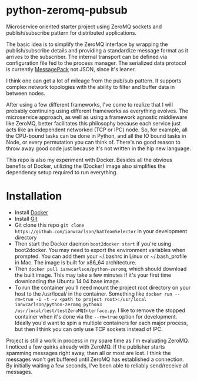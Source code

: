 # python-zeromq-pubsub
Microservice oriented starter project using ZeroMQ sockets and publish/subscribe pattern for distributed applications.  

The basic idea is to simplify the ZeroMQ interface by wrapping the publish/subscribe details and providing a standardize message format as it arrives to the subscriber.  The internal transport can be defined via configuration file fed to the process manager.  The serialized data protocol is currently [MessagePack](http://msgpack.org/) not JSON, since it's leaner.

I think one can get a lot of mileage from the pub/sub pattern.  It supports complex network topologies with the ability to filter and buffer data in between nodes.

After using a few different frameworks, I've come to realize that I will probably continuing using different frameworks as everything evolves.  The microservice approach, as well as using a framework agnostic middleware like ZeroMQ, better facilitates this philosophy because each service just acts like an independent networked (TCP or IPC) node.  So, for example, all the CPU-bound tasks can be done in Python, and all the IO bound tasks in Node, or every permutation you can think of.  There's no good reason to throw away good code just because it's not written in the hip new language.   

This repo is also my experiment with Docker.  Besides all the obvious benefits of Docker, utilizing the (Docker) image also simplifies the dependency setup required to run everything.

# Installation
- Install [Docker](https://docs.docker.com/installation/)
- Install [Git](http://git-scm.com/book/en/v2/Getting-Started-Installing-Git)
- Git clone this repo `git clone https://github.com/ianwcarlson/hatTeamSelector` in your development directory
- Then start the Docker daemon `boot2docker start` if you're using boot2docker.  You may need to export the environment variables when prompted.  You can add them your ~/.bashrc in Linux or ~/.bash_profile in Mac.  The image is built for x86_64 architecture.  
- Then `docker pull ianwcarlson/python-zeromq`, which should download the built image.  This may take a few minutes if it's your first time downloading the Ubuntu 14.04 base image.
- To run the container you'll need mount the project root directory on your host to the /usr/local/ in the container.  Something like `docker run --rm=true -i -t -v <path to project root>:/usr/local ianwcarlson/python-zeromq python3 /usr/local/test/testZeroMQInterface.py`.  I like to remove the stopped container when it's done via the `--rm=true` option for development.  Ideally you'd want to spin a multiple containers for each major process, but then I think you can only use TCP sockets instead of IPC.  

Project is still a work in process in my spare time as I'm evaluating ZeroMQ.  I noticed a few quirks already with ZeroMQ.  If the publisher starts spamming messages right away, then all or most are lost.  I think the messages won't get buffered until ZeroMQ has established a connection.  By initially waiting a few seconds, I've been able to reliably send/receive all messages.


